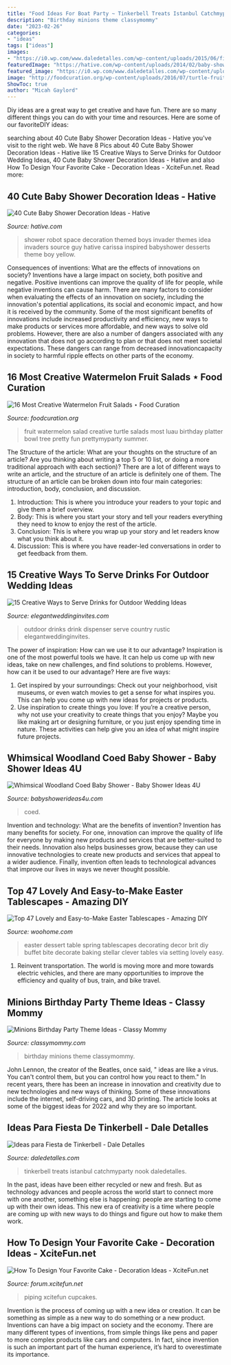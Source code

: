 ```yaml
---
title: "Food Ideas For Boat Party ~ Tinkerbell Treats Istanbul Catchmyparty Nook Daledetalles"
description: "Birthday minions theme classymommy"
date: "2023-02-26"
categories:
- "ideas"
tags: ["ideas"]
images:
- "https://i0.wp.com/www.daledetalles.com/wp-content/uploads/2015/06/fiesta-tinkerbell9.jpg"
featuredImage: "https://hative.com/wp-content/uploads/2014/02/baby-shower-ideas/robot-baby-shower-idea-4.jpg"
featured_image: "https://i0.wp.com/www.daledetalles.com/wp-content/uploads/2015/06/fiesta-tinkerbell9.jpg"
image: "http://foodcuration.org/wp-content/uploads/2016/07/turtle-fruit-salad.jpg"
ShowToc: true
author: "Micah Gaylord"
---
```



Diy ideas are a great way to get creative and have fun. There are so many different things you can do with your time and resources. Here are some of our favoriteDIY ideas:

	

		
searching about 40 Cute Baby Shower Decoration Ideas - Hative you've visit to the right web. We have 8 Pics about 40 Cute Baby Shower Decoration Ideas - Hative like 15 Creative Ways to Serve Drinks for Outdoor Wedding Ideas, 40 Cute Baby Shower Decoration Ideas - Hative and also How To Design Your Favorite Cake - Decoration Ideas - XciteFun.net. Read more:
		
    
## 40 Cute Baby Shower Decoration Ideas - Hative

<img loading=lazy src="https://hative.com/wp-content/uploads/2014/02/baby-shower-ideas/robot-baby-shower-idea-4.jpg" onerror="this.onerror=null;this.src='https://tse3.mm.bing.net/th?id=OIP.bryQjwEvK-K2WVkPwtMahQHaLH&amp;pid=15.1';" alt="40 Cute Baby Shower Decoration Ideas - Hative">

_Source: hative.com_

>shower robot space decoration themed boys invader themes idea invaders source guy hative carissa inspired babyshower desserts theme boy yellow. 

	

Consequences of inventions: What are the effects of innovations on society?
Inventions have a large impact on society, both positive and negative. Positive inventions can improve the quality of life for people, while negative inventions can cause harm. There are many factors to consider when evaluating the effects of an innovation on society, including the innovation's potential applications, its social and economic impact, and how it is received by the community. Some of the most significant benefits of innovations include increased productivity and efficiency, new ways to make products or services more affordable, and new ways to solve old problems. However, there are also a number of dangers associated with any innovation that does not go according to plan or that does not meet societal expectations. These dangers can range from decreased innovationcapacity in society to harmful ripple effects on other parts of the economy.

    
## 16 Most Creative Watermelon Fruit Salads ⋆ Food Curation

<img loading=lazy src="http://foodcuration.org/wp-content/uploads/2016/07/turtle-fruit-salad.jpg" onerror="this.onerror=null;this.src='https://tse4.mm.bing.net/th?id=OIP.wWkBZgBq2n_G2I5cLhpE_QHaLH&amp;pid=15.1';" alt="16 Most Creative Watermelon Fruit Salads ⋆ Food Curation">

_Source: foodcuration.org_

>fruit watermelon salad creative turtle salads most luau birthday platter bowl tree pretty fun prettymyparty summer. 

	

The Structure of the article: What are your thoughts on the structure of an article? Are you thinking about writing a top 5 or 10 list, or doing a more traditional approach with each section)?
There are a lot of different ways to write an article, and the structure of an article is definitely one of them. The structure of an article can be broken down into four main categories: introduction, body, conclusion, and discussion. 
1) Introduction: This is where you introduce your readers to your topic and give them a brief overview. 
2) Body: This is where you start your story and tell your readers everything they need to know to enjoy the rest of the article.
3) Conclusion: This is where you wrap up your story and let readers know what you think about it. 
4) Discussion: This is where you have reader-led conversations in order to get feedback from them.

    
## 15 Creative Ways To Serve Drinks For Outdoor Wedding Ideas

<img loading=lazy src="https://www.elegantweddinginvites.com/wedding-blog/wp-content/uploads/2015/06/country-rustic-outdoor-wedding-drink-dispenser-ideas.jpg" onerror="this.onerror=null;this.src='https://tse4.mm.bing.net/th?id=OIP.p6hxl9JYVtRH8a-yiPkP5wHaLH&amp;pid=15.1';" alt="15 Creative Ways to Serve Drinks for Outdoor Wedding Ideas">

_Source: elegantweddinginvites.com_

>outdoor drinks drink dispenser serve country rustic elegantweddinginvites. 

	

The power of inspiration: How can we use it to our advantage?
Inspiration is one of the most powerful tools we have. It can help us come up with new ideas, take on new challenges, and find solutions to problems. However, how can it be used to our advantage? Here are five ways: 
1) Get inspired by your surroundings: Check out your neighborhood, visit museums, or even watch movies to get a sense for what inspires you. This can help you come up with new ideas for projects or products. 
2) Use inspiration to create things you love: If you’re a creative person, why not use your creativity to create things that you enjoy? Maybe you like making art or designing furniture, or you just enjoy spending time in nature. These activities can help give you an idea of what might inspire future projects.

    
## Whimsical Woodland Coed Baby Shower - Baby Shower Ideas 4U

<img loading=lazy src="https://babyshowerideas4u.com/wp-content/uploads/2016/10/Whimsical-Woodland-Coed-Baby-Shower-Golden-Trees.jpg" onerror="this.onerror=null;this.src='https://tse3.mm.bing.net/th?id=OIP.7e3c9ydOkhVs2foEPSIyYgHaJ3&amp;pid=15.1';" alt="Whimsical Woodland Coed Baby Shower - Baby Shower Ideas 4U">

_Source: babyshowerideas4u.com_

>coed. 

	

Invention and technology: What are the benefits of invention?
Invention has many benefits for society. For one, innovation can improve the quality of life for everyone by making new products and services that are better-suited to their needs. Innovation also helps businesses grow, because they can use innovative technologies to create new products and services that appeal to a wider audience. Finally, invention often leads to technological advances that improve our lives in ways we never thought possible.

    
## Top 47 Lovely And Easy-to-Make Easter Tablescapes - Amazing DIY

<img loading=lazy src="http://www.woohome.com/wp-content/uploads/2016/02/tablescapes-for-easter-39.jpg" onerror="this.onerror=null;this.src='https://tse3.mm.bing.net/th?id=OIP.M-LDiEt7dr7K_3enX9HJQgHaJ6&amp;pid=15.1';" alt="Top 47 Lovely and Easy-to-Make Easter Tablescapes - Amazing DIY">

_Source: woohome.com_

>easter dessert table spring tablescapes decorating decor brit diy buffet bite decorate baking stellar clever tables via setting lovely easy. 

	

1) Reinvent transportation. The world is moving more and more towards electric vehicles, and there are many opportunities to improve the efficiency and quality of bus, train, and bike travel. 

    
## Minions Birthday Party Theme Ideas - Classy Mommy

<img loading=lazy src="https://classymommy.com/wp-content/uploads/2015/08/IMG_0598.jpg" onerror="this.onerror=null;this.src='https://tse3.mm.bing.net/th?id=OIP.9BjioKepljnWhUz8jmRmqAHaKX&amp;pid=15.1';" alt="Minions Birthday Party Theme Ideas - Classy Mommy">

_Source: classymommy.com_

>birthday minions theme classymommy. 

	

John Lennon, the creator of the Beatles, once said, " ideas are like a virus. You can't control them, but you can control how you react to them." In recent years, there has been an increase in innovation and creativity due to new technologies and new ways of thinking. Some of these innovations include the internet, self-driving cars, and 3D printing. The article looks at some of the biggest ideas for 2022 and why they are so important.

    
## Ideas Para Fiesta De Tinkerbell - Dale Detalles

<img loading=lazy src="https://i0.wp.com/www.daledetalles.com/wp-content/uploads/2015/06/fiesta-tinkerbell9.jpg" onerror="this.onerror=null;this.src='https://tse3.mm.bing.net/th?id=OIP.pCPhQDCOZUmzSNa0Rj0S8AHaJ4&amp;pid=15.1';" alt="Ideas para Fiesta de Tinkerbell - Dale Detalles">

_Source: daledetalles.com_

>tinkerbell treats istanbul catchmyparty nook daledetalles. 

	

In the past, ideas have been either recycled or new and fresh. But as technology advances and people across the world start to connect more with one another, something else is happening: people are starting to come up with their own ideas. This new era of creativity is a time where people are coming up with new ways to do things and figure out how to make them work.

    
## How To Design Your Favorite Cake - Decoration Ideas - XciteFun.net

<img loading=lazy src="https://img.xcitefun.net/users/2014/07/359398,xcitefun-cake-decoration-12.jpg" onerror="this.onerror=null;this.src='https://tse3.mm.bing.net/th?id=OIP.VdPdESXgaAE7LdtacEkEFAHaJ4&amp;pid=15.1';" alt="How To Design Your Favorite Cake - Decoration Ideas - XciteFun.net">

_Source: forum.xcitefun.net_

>piping xcitefun cupcakes. 

	

Invention is the process of coming up with a new idea or creation. It can be something as simple as a new way to do something or a new product. Inventions can have a big impact on society and the economy. There are many different types of inventions, from simple things like pens and paper to more complex products like cars and computers. In fact, since invention is such an important part of the human experience, it’s hard to overestimate its importance.

